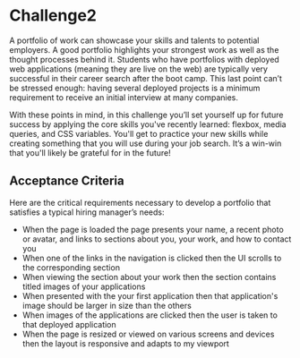 # Challenge2


A portfolio of work can showcase your skills and talents to potential employers. A good portfolio highlights your strongest work as well as the thought processes behind it. Students who have portfolios with deployed web applications (meaning they are live on the web) are typically very successful in their career search after the boot camp. This last point can’t be stressed enough: having several deployed projects is a minimum requirement to receive an initial interview at many companies. 
 
With these points in mind, in this challenge you’ll set yourself up for future success by applying the core skills you've recently learned: flexbox, media queries, and CSS variables. You'll get to practice your new skills while creating something that you will use during your job search. It’s a win-win that you'll likely be grateful for in the future!

## Acceptance Criteria

Here are the critical requirements necessary to develop a portfolio that satisfies a typical hiring manager’s needs:

* When the page is loaded the page presents your name, a recent photo or avatar, and links to sections about you, your work, and how to contact you
* When one of the links in the navigation is clicked then the UI scrolls to the corresponding section
* When viewing the section about your work then the section contains titled images of your applications
* When presented with the your first application then that application's image should be larger in size than the others
* When images of the applications are clicked then the user is taken to that deployed application
* When the page is resized or viewed on various screens and devices then the layout is responsive and adapts to my viewport
